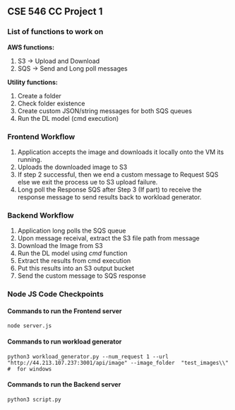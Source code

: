 ## CSE 546 CC Project 1

### List of functions to work on
**AWS functions:**

1. S3 -> Upload and Download 
2. SQS -> Send and Long poll messages

**Utility functions:** 
1. Create a folder
2. Check folder existence
3. Create custom JSON/string messages for both SQS queues
4. Run the DL model (cmd execution)


### Frontend Workflow
1. Application accepts the image and downloads it locally onto the VM its running. 
2. Uploads the downloaded image to S3 
3. If step 2 successful, then we end a custom message to Request SQS else we exit the process ue to S3 upload failure.
4. Long poll the Response SQS after Step 3 (If part) to receive the response message to send results back to workload generator.


### Backend Workflow
1. Application long polls the SQS queue 
2. Upon message receival, extract the S3 file path from message
3. Download the Image from S3
4. Run the DL model using _cmd_ function
5. Extract the results from cmd execution
6. Put this results into an S3 output bucket
7. Send the custom message to SQS response
 

### Node JS Code Checkpoints
#### Commands to run the Frontend server
```
node server.js
```
#### Commands to run workload generator
```
python3 workload_generator.py --num_request 1 --url "http://44.213.107.237:3001/api/image" --image_folder  "test_images\\" 
#  for windows 
```

#### Commands to run the Backend server
```
python3 script.py
``` 
